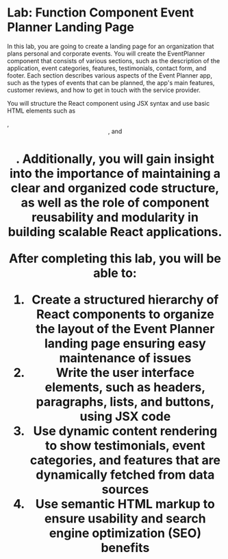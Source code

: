 # Lab: Function Component Event Planner Landing Page

In this lab, you are going to create a landing page for an organization that plans personal and corporate events. You will create the EventPlanner component that consists of various sections, such as the description of the application, event categories, features, testimonials, contact form, and footer. Each section describes various aspects of the Event Planner app, such as the types of events that can be planned, the app's main features, customer reviews, and how to get in touch with the service provider.

You will structure the React component using JSX syntax and use basic HTML elements such as <div>, <header>, and <h1>. Additionally, you will gain insight into the importance of maintaining a clear and organized code structure, as well as the role of component reusability and modularity in building scalable React applications.

After completing this lab, you will be able to:

1. Create a structured hierarchy of React components to organize the layout of the Event Planner landing page ensuring easy maintenance of issues
2. Write the user interface elements, such as headers, paragraphs, lists, and buttons, using JSX code
3. Use dynamic content rendering to show testimonials, event categories, and features that are dynamically fetched from data sources
4. Use semantic HTML markup to ensure usability and search engine optimization (SEO) benefits
